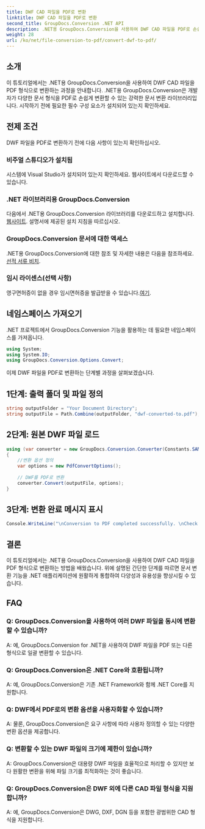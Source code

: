 ```yaml
---
title: DWF CAD 파일을 PDF로 변환
linktitle: DWF CAD 파일을 PDF로 변환
second_title: GroupDocs.Conversion .NET API
description: .NET용 GroupDocs.Conversion을 사용하여 DWF CAD 파일을 PDF로 손쉽게 변환하는 방법을 알아보세요. .NET 애플리케이션에 통합하려면 단계별 지침을 따르십시오.
weight: 28
url: /ko/net/file-conversion-to-pdf/convert-dwf-to-pdf/
---
```

## 소개
이 튜토리얼에서는 .NET용 GroupDocs.Conversion을 사용하여 DWF CAD 파일을 PDF 형식으로 변환하는 과정을 안내합니다. .NET용 GroupDocs.Conversion은 개발자가 다양한 문서 형식을 PDF로 손쉽게 변환할 수 있는 강력한 문서 변환 라이브러리입니다. 시작하기 전에 필요한 필수 구성 요소가 설치되어 있는지 확인하세요.
## 전제 조건
DWF 파일을 PDF로 변환하기 전에 다음 사항이 있는지 확인하십시오.
### 비주얼 스튜디오가 설치됨
시스템에 Visual Studio가 설치되어 있는지 확인하세요. 웹사이트에서 다운로드할 수 있습니다.
### .NET 라이브러리용 GroupDocs.Conversion
 다음에서 .NET용 GroupDocs.Conversion 라이브러리를 다운로드하고 설치합니다.[웹사이트](https://releases.groupdocs.com/conversion/net/). 설명서에 제공된 설치 지침을 따르십시오.
### GroupDocs.Conversion 문서에 대한 액세스
 .NET용 GroupDocs.Conversion에 대한 참조 및 자세한 내용은 다음을 참조하세요.[선적 서류 비치](https://tutorials.groupdocs.com/conversion/net/).
### 임시 라이센스(선택 사항)
 영구면허증이 없을 경우 임시면허증을 발급받을 수 있습니다.[여기](https://purchase.groupdocs.com/temporary-license/).

## 네임스페이스 가져오기
.NET 프로젝트에서 GroupDocs.Conversion 기능을 활용하는 데 필요한 네임스페이스를 가져옵니다.

```csharp
using System;
using System.IO;
using GroupDocs.Conversion.Options.Convert;
```

이제 DWF 파일을 PDF로 변환하는 단계별 과정을 살펴보겠습니다.
## 1단계: 출력 폴더 및 파일 정의
```csharp
string outputFolder = "Your Document Directory";
string outputFile = Path.Combine(outputFolder, "dwf-converted-to.pdf");
```
## 2단계: 원본 DWF 파일 로드
```csharp
using (var converter = new GroupDocs.Conversion.Converter(Constants.SAMPLE_DWF))
{
    //변환 옵션 정의
    var options = new PdfConvertOptions();
    
    // DWF를 PDF로 변환
    converter.Convert(outputFile, options);
}
```
## 3단계: 변환 완료 메시지 표시
```csharp
Console.WriteLine("\nConversion to PDF completed successfully. \nCheck output in {0}", outputFolder);
```

## 결론
이 튜토리얼에서는 .NET용 GroupDocs.Conversion을 사용하여 DWF CAD 파일을 PDF 형식으로 변환하는 방법을 배웠습니다. 위에 설명된 간단한 단계를 따르면 문서 변환 기능을 .NET 애플리케이션에 원활하게 통합하여 다양성과 유용성을 향상시킬 수 있습니다.
## FAQ
### Q: GroupDocs.Conversion을 사용하여 여러 DWF 파일을 동시에 변환할 수 있습니까?
A: 예, GroupDocs.Conversion for .NET을 사용하여 DWF 파일을 PDF 또는 다른 형식으로 일괄 변환할 수 있습니다.
### Q: GroupDocs.Conversion은 .NET Core와 호환됩니까?
A: 예, GroupDocs.Conversion은 기존 .NET Framework와 함께 .NET Core를 지원합니다.
### Q: DWF에서 PDF로의 변환 옵션을 사용자화할 수 있습니까?
A: 물론, GroupDocs.Conversion은 요구 사항에 따라 사용자 정의할 수 있는 다양한 변환 옵션을 제공합니다.
### Q: 변환할 수 있는 DWF 파일의 크기에 제한이 있습니까?
A: GroupDocs.Conversion은 대용량 DWF 파일을 효율적으로 처리할 수 있지만 보다 원활한 변환을 위해 파일 크기를 최적화하는 것이 좋습니다.
### Q: GroupDocs.Conversion은 DWF 외에 다른 CAD 파일 형식을 지원합니까?
A: 예, GroupDocs.Conversion은 DWG, DXF, DGN 등을 포함한 광범위한 CAD 형식을 지원합니다.